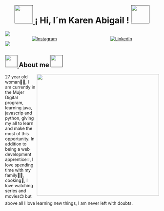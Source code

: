 <h1 align="center">
 <a href="">
		<img src="https://i.gifer.com/origin/8d/8db8da2e1037447e97f974462ce7b043_w200.gif" width="60"" />
	</a>
¡ Hi, I´m Karen Abigail !
	<a href="">
		<img src="https://i.gifer.com/origin/8d/8db8da2e1037447e97f974462ce7b043_w200.gif" width="60" />
	</a>
</h1>
<a href="">
		<img src="https://media.istockphoto.com/id/1205668041/es/foto/prado-con-mariposas.jpg?s=612x612&w=0&k=20&c=QRd-im5m2-LuMVr3bKdoqOyT-qgQjZIW6ZSLgi3zcZQ=" />
	</a> 
 <div align=center style="display:flex; justify-content: space-around">
  <a href="https://www.instagram.com/abigailcorona16?utm_source=qr&igsh=MWU3bW01YWlybDRocQ=="><img alt="Instagram" src="https://img.shields.io/static/v1?style=for-the-badge&message=Instagram&color=C837AC&logo=Instagram&logoColor=FFFFFF&label=" /></a> 
  <a href="http://www.linkedin.com/in/karen-flores-89aa64303"><img src="https://img.shields.io/static/v1?style=for-the-badge&message=LinkedIn&color=0A66C2&logo=LinkedIn&logoColor=FFFFFF&label=" alt="LinkedIn" /></a>
</div>
<img src="https://user-images.githubusercontent.com/73097560/115834477-dbab4500-a447-11eb-908a-139a6edaec5c.gif"/>
<h2>
<a href="">
		<img src="https://img1.picmix.com/output/stamp/normal/0/4/3/5/1655340_8b2da.gif" width="40" />
	</a>
About me
	<a href="">
		<img src="https://img1.picmix.com/output/stamp/normal/0/4/3/5/1655340_8b2da.gif" width="40" />
	</a>

</h2>
<div >
<img align="right" src="https://img1.picmix.com/output/stamp/normal/2/6/1/8/1988162_baea9.gif" width="400"/>



<p>
27 year old woman💁‍♀️, I am currently in the Mujer Digital program, learning java, javascrip and python, giving my all to learn and make the most of this opportunity. In addition to being a web development apprentice💡, I love spending time with my family👩‍👦, cooking🍳, I love watching series and movies📺 but above all I love learning new things, I am never left with doubts.
</p>

</div>